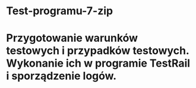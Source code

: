 # Test-programu-7-zip
# Przygotowanie warunków testowych i przypadków testowych. Wykonanie ich w programie TestRail i sporządzenie logów.
